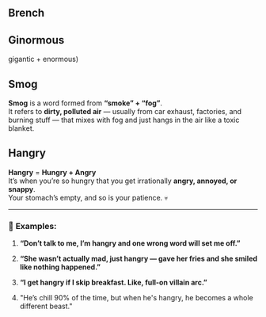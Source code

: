 ## Brench
## Ginormous
gigantic + enormous)

## Smog
**Smog** is a word formed from **“smoke” + “fog”**.  
It refers to **dirty, polluted air** — usually from car exhaust, factories, and burning stuff — that mixes with fog and just hangs in the air like a toxic blanket.

## Hangry
**Hangry** = **Hungry + Angry**  
It’s when you’re so hungry that you get irrationally **angry, annoyed, or snappy**.  
Your stomach’s empty, and so is your patience. 💀

---

### 🔹 **Examples**:

1. **“Don’t talk to me, I’m hangry and one wrong word will set me off.”**
    
2. **“She wasn’t actually mad, just hangry — gave her fries and she smiled like nothing happened.”**
    
3. **“I get hangry if I skip breakfast. Like, full-on villain arc.”**
    
4. "He’s chill 90% of the time, but when he's hangry, he becomes a whole different beast."